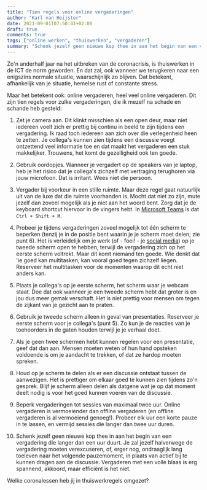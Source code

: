 ```yaml
---
title: "Tien regels voor online vergaderingen"
author: "Karl van Heijster"
date: 2021-09-01T07:50:41+02:00
draft: true
comments: true
tags: ["online werken", "thuiswerken", "vergaderen"]
summary: "Schenk jezelf geen nieuwe kop thee in aan het begin van een vergadering die langer dan een uur duurt. Je zal jezelf halverwege de vergadering moeten verexcuseren, of, erger nog, ondraaglijk lang toeleven naar het volgende pauzemoment, in plaats van actief bij te kunnen dragen aan de discussie."
---
```


Zo'n anderhalf jaar na het uitbreken van de coronacrisis, is thuiswerken in de ICT de norm geworden. En dat zal, ook wanneer we terugkeren naar een enigszins normale situatie, waarschijnlijk zo blijven. Dat betekent, afhankelijk van je situatie, hemelse rust of constante stress. 


Maar het betekent ook: online vergaderen, heel veel online vergaderen. Dit zijn tien regels voor zulke vergaderingen, die ik mezelf na schade en schande heb gesteld:


1. Zet je camera aan. Dit klinkt misschien als een open deur, maar niet iedereen voelt zich er prettig bij continu in beeld te zijn tijdens een vergadering. Ik raad toch iedereen aan zich over die verlegenheid heen te zetten. Je collega's kunnen zien tijdens een discussie voegt ontzettend veel informatie toe en dat maakt het vergaderen een stuk makkelijker. Trouwens, het komt de gezelligheid ook ten goede.

2. Gebruik oordopjes. Wanneer je vergadert op de speakers van je laptop, heb je het risico dat je collega's zichzelf met vertraging terughoren via jouw microfoon. Dat is irritant. Wees niet die persoon.

3. Vergader bij voorkeur in een stille ruimte. Maar deze regel gaat natuurlijk uit van de luxe dat die ruimte voorhanden is. Mocht dat niet zo zijn, mute jezelf dan zoveel mogelijk als je niet aan het woord bent. Zorg dat je de keyboard shortcut hiervoor in de vingers hebt. In [Microsoft Teams](https://www.microsoft.com/nl-nl/microsoft-teams/log-in) is dat `Ctrl + Shift + M`.

4. Probeer je tijdens vergaderingen zoveel mogelijk tot één scherm te beperken (tenzij je in de positie bent waarin je je scherm moet delen; zie punt 6). Het is verleidelijk om je werk (of - foei! - je [social media](https://www.linkedin.com/in/karl-van-heijster-833503aa/)) op je tweede scherm open te hebben, terwijl de vergadering zich op het eerste scherm voltrekt. Maar dit komt niemand ten goede. Wie denkt dat 'ie goed kan multitasken, kan vooral goed tegen zichzelf liegen. Reserveer het multitasken voor de momenten waarop dit echt niet anders kan.

5. Plaats je collega's op je eerste scherm, het scherm waar je webcam staat. Doe dat ook wanneer je een tweede scherm hebt dat groter is en jou dus meer gemak verschaft. Het is niet prettig voor mensen om tegen de zijkant van je gezicht aan te praten.

6. Gebruik je tweede scherm alleen in geval van presentaties. Reserveer je eerste scherm voor je collega's (punt 5). Zo kun je de reacties van je toehoorders in de gaten houden terwijl je je verhaal doet.

7. Als je geen twee schermen hebt kunnen regelen voor een presentatie, geef dat dan aan. Mensen moeten weten of hun hand opsteken voldoende is om je aandacht te trekken, of dat ze hardop moeten spreken.

8. Houd op je scherm te delen als er een discussie ontstaat tussen de aanwezigen. Het is prettiger om elkaar goed te kunnen zien tijdens zo'n gesprek. Blijf je scherm alleen delen als datgene wat je op dat moment deelt nodig is voor het goed kunnen voeren van de discussie.

9. Beperk vergaderingen tot sessies van maximaal twee uur. Online vergaderen is vermoeiender dan offline vergaderen (en offline vergaderen is al vermoeiend genoeg!). Probeer elk uur een korte pauze in te lassen, en vermijd sessies die langer dan twee uur duren.

10. Schenk jezelf geen nieuwe kop thee in aan het begin van een vergadering die langer dan een uur duurt. Je zal jezelf halverwege de vergadering moeten verexcuseren, of, erger nog, ondraaglijk lang toeleven naar het volgende pauzemoment, in plaats van actief bij te kunnen dragen aan de discussie. Vergaderen met een volle blaas is erg spannend, akkoord, maar efficiënt is het niet.


Welke coronalessen heb jij in thuiswerkregels omgezet?
